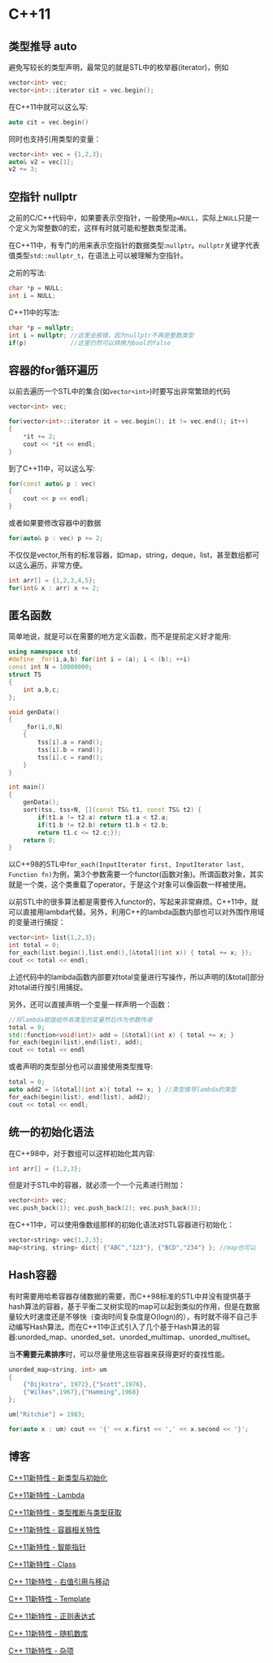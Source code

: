 # C++11

## 类型推导 auto

避免写较长的类型声明，最常见的就是STL中的枚举器(iterator)，例如

```c++
vector<int> vec;
vector<int>::iterator cit = vec.begin();
```

在C++11中就可以这么写:

```c++
auto cit = vec.begin()
```

同时也支持引用类型的变量：

```c++
vector<int> vec = {1,2,3};
auto& v2 = vec[1];
v2 += 3;
```

## 空指针 nullptr

之前的C/C++代码中，如果要表示空指针，一般使用`p=NULL`，实际上`NULL`只是一个定义为常整数0的宏，这样有时就可能和整数类型混淆。

在C++11中，有专门的用来表示空指针的数据类型:`nullptr`。`nullptr`关键字代表值类型`std::nullptr_t`，在语法上可以被理解为空指针。

之前的写法:

```c++
char *p = NULL;
int i = NULL;
```

C++11中的写法:

```c++
char *p = nullptr;
int i = nullptr; //这里会报错，因为nullptr不再是整数类型
if(p)            //这里仍然可以转换为bool的false
```

## 容器的for循环遍历

以前去遍历一个STL中的集合(如`vector<int>`)时要写出非常繁琐的代码

```c++
vector<int> vec;

for(vector<int>::iterator it = vec.begin(); it != vec.end(); it++)
{
	*it += 2;
	cout << *it << endl;
}
```

到了C++11中，可以这么写:

```c++
for(const auto& p : vec)
{
	cout << p << endl;
}
```

或者如果要修改容器中的数据

```c++
for(auto& p : vec) p += 2;
```

不仅仅是vector,所有的标准容器，如map，string，deque，list，甚至数组都可以这么遍历，非常方便。

```c++
int arr[] = {1,2,3,4,5};
for(int& x : arr) x += 2;
```

## 匿名函数

简单地说，就是可以在需要的地方定义函数，而不是提前定义好才能用:

```c++
using namespace std;
#define _for(i,a,b) for(int i = (a); i < (b); ++i)
const int N = 10000000;
struct TS
{
	int a,b,c;
};

void genData()
{
	_for(i,0,N)
	{
		tss[i].a = rand();
		tss[i].b = rand();
		tss[i].c = rand();
	}
}

int main()
{
	genData();
	sort(tss, tss+N, [](const TS& t1, const TS& t2) {
		if(t1.a != t2.a) return t1.a < t2.a;
		if(t1.b != t2.b) return t1.b < t2.b;
		return t1.c <= t2.c;});
	return 0;
}
```

以C++98的STL中`for_each(InputIterator first, InputIterator last, Function fn)`为例，第3个参数需要一个functor(函数对象)。所谓函数对象，其实就是一个类，这个类重载了operator，于是这个对象可以像函数一样被使用。

以前STL中的很多算法都是需要传入functor的，写起来非常麻烦。C++11中，就可以直接用lambda代替。另外，利用C++的lambda函数内部也可以对外围作用域的变量进行捕捉：

```c++
vector<int> list{1,2,3};
int total = 0;
for_each(list.begin(),list.end(),[&total](int x)) { total += x; });
cout << total << endl;
```

上述代码中的lambda函数内部要对total变量进行写操作，所以声明的[&total]部分对total进行按引用捕捉。

另外，还可以直接声明一个变量一样声明一个函数：

```c++
//将lambda赋值给所有类型的变量然后作为参数传递
total = 0;
std::function<void(int)> add = [&total](int x) { total += x; }
for_each(begin(list),end(list), add);
cout << total << endl
```

或者声明的类型部分也可以直接使用类型推导:

```c++
total = 0;
auto add2 = [&total](int x){ total += x; } //类型推导lambda的类型
for_each(begin(list), end(list), add2);
cout << total << endl;
```

## 统一的初始化语法

在C++98中，对于数组可以这样初始化其内容:

```c++
int arr[] = {1,2,3};
```

但是对于STL中的容器，就必须一个一个元素进行附加：

```c++
vector<int> vec;
vec.push_back(1); vec.push_back(2); vec.push_back(3);
```

在C++11中，可以使用像数组那样的初始化语法对STL容器进行初始化：

```c++
vector<string> vec{1,2,3};
map<string, string> dict{ {"ABC","123"}, {"BCD","234"} }; //map也可以
```

## Hash容器

有时需要用哈希容器存储数据的需要，而C++98标准的STL中并没有提供基于hash算法的容器，基于平衡二叉树实现的map可以起到类似的作用，但是在数据量较大时速度还是不够快（查询时间复杂度是O(logn)的），有时就不得不自己手动编写Hash算法。而在C++11中正式引入了几个基于Hash算法的容器:unorded_map、unorded_set、unorded_multimap、unorded_multiset。

当**不需要元素排序**时，可以尽量使用这些容器来获得更好的查找性能。

```c++
unorded_map<string, int> um
{
	{"Dijkstra", 1972},{"Scott",1976},
	{"Wilkes",1967},{"Hamming",1968}
};

um["Ritchie"] = 1983;

for(auto x : um) cout << '{' << x.first << ',' << x.second << '}';

```

## 博客

[C++11新特性 - 新类型与初始化](http://blog.jobbole.com/102728/)

[C++11新特性 - Lambda](http://blog.jobbole.com/104548/)

[C++11新特性 - 类型推断与类型获取](http://blog.jobbole.com/104559/)

[C++11新特性 - 容器相关特性](http://blog.jobbole.com/104563/)

[C++11新特性 - 智能指针](http://blog.jobbole.com/104569/)

[C++11新特性 - Class](http://blog.jobbole.com/104665/)

[C++ 11新特性 - 右值引用与移动](http://blog.jobbole.com/105461/)

[C++ 11新特性 - Template](http://blog.jobbole.com/105466/)

[C++ 11新特性 - 正则表达式](http://blog.jobbole.com/105606/)

[C++ 11新特性 - 随机数库](http://blog.jobbole.com/105780/)

[C++ 11新特性 - 杂项](http://blog.jobbole.com/106119/)
